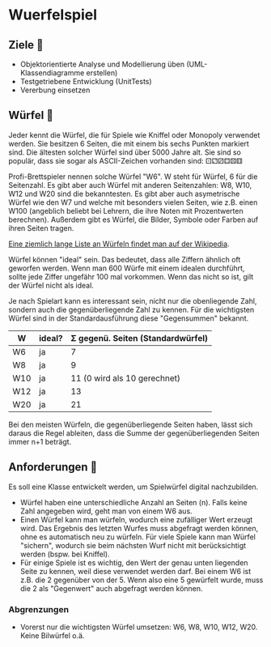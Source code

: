 # Wuerfelspiel

## Ziele :dart:
- Objektorientierte Analyse und Modellierung üben (UML-Klassendiagramme erstellen)
- Testgetriebene Entwicklung (UnitTests)
- Vererbung einsetzen

## Würfel :game_die:
Jeder kennt die Würfel, die für Spiele wie Kniffel oder Monopoly verwendet werden. Sie besitzen 6 Seiten, die mit einem bis sechs Punkten markiert sind. Die ältesten solcher Würfel sind über 5000 Jahre alt. Sie sind so populär, dass sie sogar als ASCII-Zeichen vorhanden sind: ⚀⚁⚂⚃⚄⚅

Profi-Brettspieler nennen solche Würfel "W6". W steht für Würfel, 6 für die Seitenzahl. Es gibt aber auch Würfel mit anderen Seitenzahlen: W8, W10, W12 und W20 sind die bekanntesten. Es gibt aber auch asymetrische Würfel wie den W7 und welche mit besonders vielen Seiten, wie z.B. einen W100 (angeblich beliebt bei Lehrern, die ihre Noten mit Prozentwerten berechnen). 
Außerdem gibt es Würfel, die Bilder, Symbole oder Farben auf ihren Seiten tragen.

[Eine ziemlich lange Liste an Würfeln findet man auf der Wikipedia](https://de.wikipedia.org/wiki/Spielw%C3%BCrfel#Formen).

Würfel können "ideal" sein. Das bedeutet, dass alle Ziffern ähnlich oft geworfen werden. Wenn man 600 Würfe mit einem idealen durchführt, sollte jede Ziffer ungefähr 100 mal vorkommen. Wenn das nicht so ist, gilt der Würfel nicht als ideal.

Je nach Spielart kann es interessant sein, nicht nur die obenliegende Zahl, sondern auch die gegenüberliegende Zahl zu kennen. Für die wichtigsten Würfel sind in der Standardausführung diese "Gegensummen" bekannt.

| W   | ideal? | Σ gegenü. Seiten (Standardwürfel) |
|-----|--------|-----------------------------------|
| W6  | ja     | 7                                 |
| W8  | ja     | 9                                 |
| W10 | ja     | 11 (0 wird als 10 gerechnet)      |
| W12 | ja     | 13                                |
| W20 | ja     | 21                                |

Bei den meisten Würfeln, die gegenüberliegende Seiten haben, lässt sich daraus die Regel ableiten, dass die Summe der gegenüberliegenden Seiten immer n+1 beträgt.

## Anforderungen :memo: 
Es soll eine Klasse entwickelt werden, um Spielwürfel digital nachzubilden.
- Würfel haben eine unterschiedliche Anzahl an Seiten (n). Falls keine Zahl angegeben wird, geht man von einem W6 aus.
- Einen Würfel kann man würfeln, wodurch eine zufälliger Wert erzeugt wird. Das Ergebnis des letzten Wurfes muss abgefragt werden können, ohne es automatisch neu zu würfeln. Für viele Spiele kann man Würfel "sichern", wodurch sie beim nächsten Wurf nicht mit berücksichtigt werden (bspw. bei Kniffel).
- Für einige Spiele ist es wichtig, den Wert der genau unten liegenden Seite zu kennen, weil diese verwendet werden darf. Bei einem W6 ist z.B. die 2 gegenüber von der 5. Wenn also eine 5 gewürfelt wurde, muss die 2 als "Gegenwert" auch abgefragt werden können.

### Abgrenzungen
- Vorerst nur die wichtigsten Würfel umsetzen: W6, W8, W10, W12, W20. Keine Bilwürfel o.ä.
